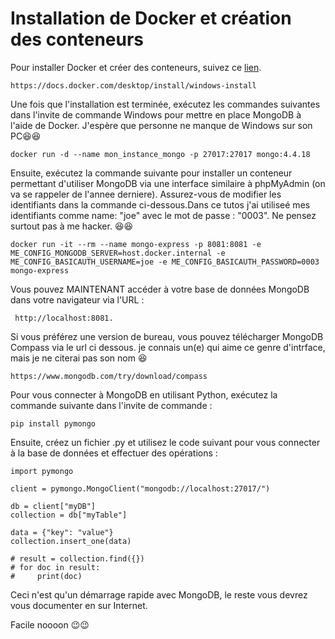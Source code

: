 
# Installation de Docker et création des conteneurs

Pour installer Docker et créer des conteneurs, suivez ce [lien](https://docs.docker.com/desktop/install/windows-install/).
```{bash}
https://docs.docker.com/desktop/install/windows-install
```
Une fois que l'installation est terminée, exécutez les commandes suivantes dans l'invite de commande Windows pour mettre en place MongoDB à l'aide de Docker.  J'espère que personne ne manque de Windows sur son PC😆😆

```{bash}
docker run -d --name mon_instance_mongo -p 27017:27017 mongo:4.4.18
```

Ensuite, exécutez la commande suivante pour installer un conteneur permettant d'utiliser MongoDB via une interface similaire à phpMyAdmin (on va se rappeler de l'annee derniere). Assurez-vous de modifier les identifiants dans la commande ci-dessous.Dans ce tutos j'ai utiliseé mes identifiants comme name: "joe" avec le mot de passe : "0003". Ne pensez surtout pas à me hacker. 😆😆

```{bash}
docker run -it --rm --name mongo-express -p 8081:8081 -e ME_CONFIG_MONGODB_SERVER=host.docker.internal -e ME_CONFIG_BASICAUTH_USERNAME=joe -e ME_CONFIG_BASICAUTH_PASSWORD=0003 mongo-express
```

Vous pouvez MAINTENANT accéder à votre base de données MongoDB dans votre navigateur via l'URL :

```{bash}
 http://localhost:8081.
```

Si vous préférez une version de bureau, vous pouvez télécharger MongoDB Compass via le url ci dessous. je connais un(e) qui aime ce genre d'intrface, mais je ne citerai pas son nom 😆

```{bash}
https://www.mongodb.com/try/download/compass
```
Pour vous connecter à MongoDB en utilisant Python, exécutez la commande suivante dans l'invite de commande :


```{bash}
pip install pymongo
```
Ensuite, créez un fichier .py et utilisez le code suivant pour vous connecter à la base de données et effectuer des opérations :


```{bash}
import pymongo

client = pymongo.MongoClient("mongodb://localhost:27017/")

db = client["myDB"]
collection = db["myTable"]

data = {"key": "value"}
collection.insert_one(data)

# result = collection.find({})
# for doc in result:
#     print(doc)

```

Ceci n'est qu'un démarrage rapide avec MongoDB, le reste vous devrez vous documenter en sur Internet.

Facile noooon 😉😉








